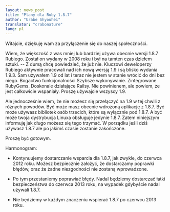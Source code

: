 ```yaml
---
layout: news_post
title: "Plany dla Ruby 1.8.7"
author: "Urabe Shyouhei"
translator: "crabonature"
lang: pl
---
```


Witajcie, dziękuję wam za przyłączenie się do naszej społeczności.

Wiem, że większość z was mniej lub bardziej używa obecnie wersji 1.8.7
Rubiego. Został on wydany w 2008 roku i był na tamten czas dziełem
sztuki. -- Z dumą chcę powiedzieć, że już nie. Kluczowi deweloperzy
Rubiego aktywnie pracowali nad ich nową wersją 1.9 i są blisko wydania
1.9.3. Sam używałem 1.9 od lat i teraz nie jestem w stanie wrócić do
dni bez niego. Bogactwo funkcjonalności.Szybsze wykonywanie.
Zintegrowane RubyGems. Doskonale działające Railsy. Nie powinienem, ale
powiem, że jest całkowicie wspaniały. Proszę używajcie wszyscy 1.9.

Ale jednocześnie wiem, że nie możesz się przełączyć na 1.9 w tej chwili
z różnych powodów. Być może masz obecnie wdrożoną aplikację z 1.8.7.
Być może używasz bibliotek osób trzecich, które są wyłącznie pod 1.8.7.
A być może twoja dystrybucja Linuxa obsługuje jedynie 1.8.7.
Zatem niniejszym informuję jak długo możesz się tego trzymać.
W porządku jeśli dziś używasz 1.8.7 ale po jakimś czasie zostanie
zakończone.

Proszę być gotowym.

Harmonogram:

* Kontynuujemy dostarczanie wsparcia dla 1.8.7, jak zwykle, do czerwca
  2012 roku. Możesz bezpiecznie założyć, że dostarczamy poprawki błędów,
  oraz że żadne niezgodności nie zostaną wprowadzone.

* Po tym przestaniemy poprawiać błędy. Nadal będziemy dostarczać łatki
  bezpieczeństwa do czerwca 2013 roku, na wypadek gdybyście nadal używali
  1.8.7.

* Nie będziemy w każdym znaczeniu wspierać 1.8.7 po czerwcu 2013 roku.
